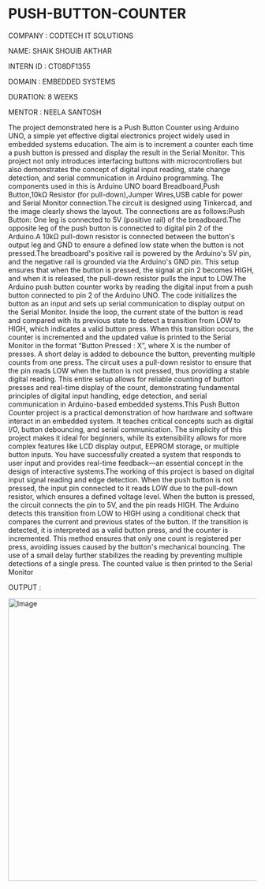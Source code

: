 # PUSH-BUTTON-COUNTER
COMPANY : CODTECH IT SOLUTIONS

NAME: SHAIK SHOUIB AKTHAR

INTERN ID : CT08DF1355

DOMAIN : EMBEDDED SYSTEMS

DURATION: 8 WEEKS

MENTOR : NEELA SANTOSH

The project demonstrated here is a Push Button Counter using Arduino UNO, a simple yet effective digital electronics project widely used in embedded systems education. The aim is to increment a counter each time a push button is pressed and display the result in the Serial Monitor. This project not only introduces interfacing buttons with microcontrollers but also demonstrates the concept of digital input reading, state change detection, and serial communication in Arduino programming. The components used in this is Arduino UNO board Breadboard,Push Button,10kΩ Resistor (for pull-down),Jumper Wires,USB cable for power and Serial Monitor connection.The circuit is designed using Tinkercad, and the image clearly shows the layout. The connections are as follows:Push Button: One leg is connected to 5V (positive rail) of the breadboard.The opposite leg of the push button is connected to digital pin 2 of the Arduino.A 10kΩ pull-down resistor is connected between the button's output leg and GND to ensure a defined low state when the button is not pressed.The breadboard's positive rail is powered by the Arduino's 5V pin, and the negative rail is grounded via the Arduino's GND pin. This setup ensures that when the button is pressed, the signal at pin 2 becomes HIGH, and when it is released, the pull-down resistor pulls the input to LOW.The Arduino push button counter works by reading the digital input from a push button connected to pin 2 of the Arduino UNO. The code initializes the button as an input and sets up serial communication to display output on the Serial Monitor. Inside the loop, the current state of the button is read and compared with its previous state to detect a transition from LOW to HIGH, which indicates a valid button press. When this transition occurs, the counter is incremented and the updated value is printed to the Serial Monitor in the format “Button Pressed : X”, where X is the number of presses. A short delay is added to debounce the button, preventing multiple counts from one press. The circuit uses a pull-down resistor to ensure that the pin reads LOW when the button is not pressed, thus providing a stable digital reading. This entire setup allows for reliable counting of button presses and real-time display of the count, demonstrating fundamental principles of digital input handling, edge detection, and serial communication in Arduino-based embedded systems.This Push Button Counter project is a practical demonstration of how hardware and software interact in an embedded system. It teaches critical concepts such as digital I/O, button debouncing, and serial communication. The simplicity of this project makes it ideal for beginners, while its extensibility allows for more complex features like LCD display output, EEPROM storage, or multiple button inputs. You have successfully created a system that responds to user input and provides real-time feedback—an essential concept in the design of interactive systems.The working of this project is based on digital input signal reading and edge detection. When the push button is not pressed, the input pin connected to it reads LOW due to the pull-down resistor, which ensures a defined voltage level. When the button is pressed, the circuit connects the pin to 5V, and the pin reads HIGH. The Arduino detects this transition from LOW to HIGH using a conditional check that compares the current and previous states of the button. If the transition is detected, it is interpreted as a valid button press, and the counter is incremented. This method ensures that only one count is registered per press, avoiding issues caused by the button's mechanical bouncing. The use of a small delay further stabilizes the reading by preventing multiple detections of a single press. The counted value is then printed to the Serial Monitor

OUTPUT :

<img width="1920" height="573" alt="Image" src="https://github.com/user-attachments/assets/e7ddfb2f-ba67-41ec-b72c-070f19311769" />
